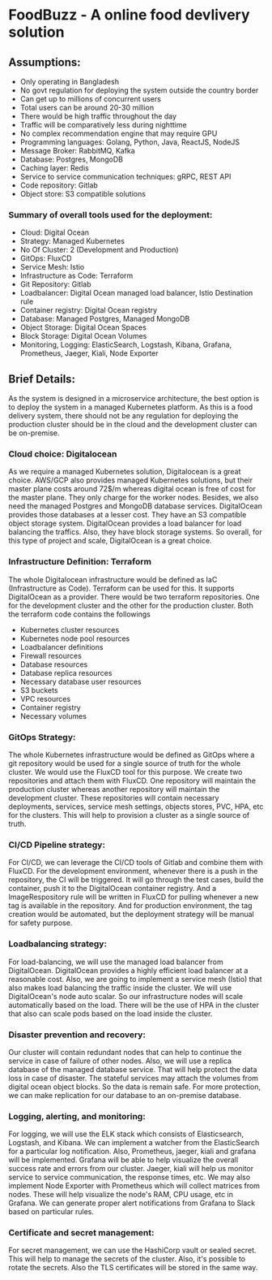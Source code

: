 # FoodBuzz - A online food devlivery solution



## Assumptions:
- Only operating in Bangladesh
- No govt regulation for deploying the system outside the country border
- Can get up to millions of concurrent users
- Total users can be around 20-30 million
- There would be high traffic throughout the day
- Traffic will be comparatively less during nighttime
- No complex recommendation engine that may require GPU
- Programming languages: Golang, Python, Java, ReactJS, NodeJS
- Message Broker: RabbitMQ, Kafka
- Database: Postgres, MongoDB
- Caching layer: Redis
- Service to service communication techniques: gRPC, REST API
- Code repository: Gitlab
- Object store: S3 compatible solutions

### Summary of overall tools used for the deployment:
- Cloud: Digital Ocean
- Strategy: Managed Kubernetes
- No Of Cluster: 2 (Development and Production)
- GitOps: FluxCD
- Service Mesh: Istio
- Infrastructure as Code: Terraform
- Git Repository: Gitlab
- Loadbalancer: Digital Ocean managed load balancer, Istio Destination rule
- Container registry: Digital Ocean registry
- Database: Managed Postgres, Managed MongoDB
- Object Storage: Digital Ocean Spaces
- Block Storage: Digital Ocean Volumes
- Monitoring, Logging: ElasticSearch, Logstash, Kibana, Grafana, Prometheus, Jaeger, Kiali, Node Exporter

## Brief Details:
As the system is designed in a microservice architecture, the best option is to deploy the system in a managed Kubernetes platform. As this is a food delivery system, there should not be any regulation for deploying the production cluster should be in the cloud and the development cluster can be on-premise.

### Cloud choice: Digitalocean
As we require a managed Kubernetes solution, Digitalocean is a great choice. AWS/GCP also provides managed Kubernetes solutions, but their master plane costs around 72$/m whereas digital ocean is free of cost for the master plane. They only charge for the worker nodes. Besides, we also need the managed Postgres and MongoDB database services. DigitalOcean provides those databases at a lesser cost. They have an S3 compatible object storage system. DigitalOcean provides a load balancer for load balancing the traffics. Also, they have block storage systems. So overall, for this type of project and scale, DigitalOcean is a great choice.

### Infrastructure Definition: Terraform
The whole Digitalocean infrastructure would be defined as IaC (Infrastructure as Code). Terraform can be used for this. It supports DigitalOcean as a provider. There would be two terraform repositories. One for the development cluster and the other for the production cluster. Both the terraform code contains the followings
- Kubernetes cluster resources
- Kubernetes node pool resources
- Loadbalancer definitions
- Firewall resources
- Database resources
- Database replica resources
- Necessary database user resources
- S3 buckets
- VPC resources
- Container registry
- Necessary volumes

### GitOps Strategy:
The whole Kubernetes infrastructure would be defined as GitOps where a git repository would be used for a single source of truth for the whole cluster. We would use the FluxCD tool for this purpose. We create two repositories and attach them with FluxCD. One repository will maintain the production cluster whereas another repository will maintain the development cluster. These repositories will contain necessary deployments, services, service mesh settings, objects stores, PVC, HPA, etc for the clusters. This will help to provision a cluster as a single source of truth. 


### CI/CD Pipeline strategy:
For CI/CD, we can leverage the CI/CD tools of Gitlab and combine them with FluxCD. For the development environment, whenever there is a push in the repository, the CI will be triggered. It will go through the test cases, build the container, push it to the DigitalOcean container registry. And a ImageRespository rule will be written in FluxCD for pulling whenever a new tag is available in the repository. And for production environment, the tag creation would be automated, but the deployment strategy will be manual for safety purpose. 

### Loadbalancing strategy:
For load-balancing, we will use the managed load balancer from DigitalOcean. DigitalOcean provides a highly efficient load balancer at a reasonable cost. Also, we are going to implement a service mesh (Istio) that also makes load balancing the traffic inside the cluster. We will use DigitalOcean's node auto scalar. So our infrastructure nodes will scale automatically based on the load. There will be the use of HPA in the cluster that also can scale pods based on the load inside the cluster.

### Disaster prevention and recovery:
Our cluster will contain redundant nodes that can help to continue the service in case of failure of other nodes. Also, we will use a replica database of the managed database service. That will help protect the data loss in case of disaster. The stateful services may attach the volumes from digital ocean object blocks. So the data is remain safe. For more protection, we can make replication for our database to an on-premise database.


### Logging, alerting, and monitoring:
For logging, we will use the ELK stack which consists of Elasticsearch, Logstash, and Kibana. We can implement a watcher from the ElasticSearch for a particular log notification. Also, Prometheus, jaeger, kiali and grafana will be implemented. Grafana will be able to help visualize the overall success rate and errors from our cluster. Jaeger, kiali will help us monitor service to service communication, the response times, etc. We may also implement Node Exporter with Prometheus which will collect matrices from nodes. These will help visualize the node's RAM, CPU usage, etc in Grafana. We can generate proper alert notifications from Grafana to Slack based on particular rules.

### Certificate and secret management:
For secret management, we can use the HashiCorp vault or sealed secret. This will help to manage the secrets of the cluster. Also, it's possible to rotate the secrets. Also the TLS certificates will be stored in the same way.


